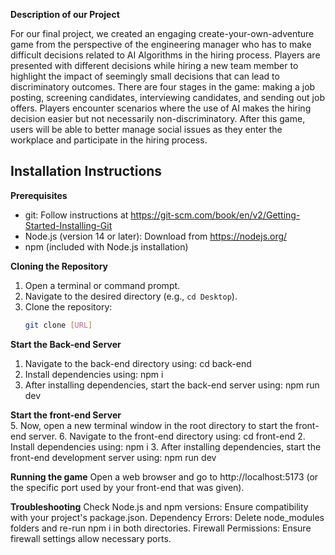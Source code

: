 **Description of our Project**

For our final project, we created an engaging create-your-own-adventure game from the perspective of the engineering manager who has to make difficult decisions related to AI Algorithms in the hiring process. Players are presented with different decisions while hiring a new team member to highlight the impact of seemingly small decisions that can lead to discriminatory outcomes. There are four stages in the game: making a job posting, screening candidates, interviewing candidates, and sending out job offers. Players encounter scenarios where the use of AI makes the hiring decision easier but not necessarily non-discriminatory. After this game, users will be able to better manage social issues as they enter the workplace and participate in the hiring process.

## Installation Instructions

**Prerequisites**

* git: Follow instructions at https://git-scm.com/book/en/v2/Getting-Started-Installing-Git
* Node.js (version 14 or later): Download from https://nodejs.org/
* npm (included with Node.js installation)

**Cloning the Repository**

1. Open a terminal or command prompt.
2. Navigate to the desired directory (e.g., `cd Desktop`).
3. Clone the repository:
   ```bash
   git clone [URL]

**Start the Back-end Server**
1. Navigate to the back-end directory using: cd back-end
2. Install dependencies using: npm i
3. After installing dependencies, start the back-end server using: npm run dev

**Start the front-end Server**   
5. Now, open a new terminal window in the root directory to start the front-end server.
6. Navigate to the front-end directory using: cd front-end
2. Install dependencies using: npm i
3. After installing dependencies, start the front-end development server using: npm run dev

**Running the game**
Open a web browser and go to http://localhost:5173 (or the specific port used by your front-end that was given).

**Troubleshooting**
Check Node.js and npm versions: Ensure compatibility with your project's package.json.
Dependency Errors: Delete node_modules folders and re-run npm i in both directories.
Firewall Permissions: Ensure firewall settings allow necessary ports.
   
   
   
